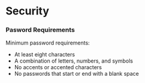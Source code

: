 # Security
### Pasword Requirements
Minimum password requirements:
- At least eight characters
- A combination of letters, numbers, and symbols
- No accents or accented characters
- No passwords that start or end with a blank space
